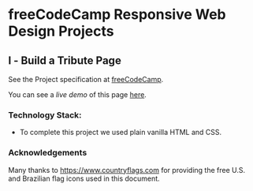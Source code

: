 # freeCodeCamp Responsive Web Design Projects

##  &#8544; - Build a Tribute Page

See the Project specification at [freeCodeCamp](https://learn.freecodecamp.org/responsive-web-design/responsive-web-design-projects/build-a-tribute-page).

You can see a _live demo_ of this page [here](https://marcusreaiche.github.io/fcc-build-a-tribute-page/).


### Technology Stack:

* To complete this project we used plain vanilla HTML and CSS.

### Acknowledgements

Many thanks to https://www.countryflags.com for providing the free U.S. and Brazilian flag icons used in this document.
